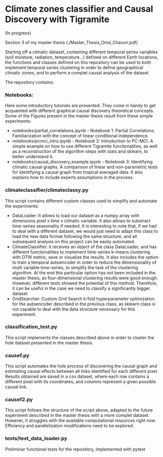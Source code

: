 # Climate zones classifier and Causal Discovery with Tigramite
(In progress)

Section 3 of my master thesis (./Master_Thesis_Oriol_Chacon.pdf)

Starting off a climatic dataset, containing different temporal series variables (soil moisture, radiation, temperature...) defined on different Earth locations, the functions and classes defined on this repository can be used to both implement temporal series clustering in order to define geographical climatic zones, and to perform a complet causal analysis of the dataset.

The repository contains:

### Notebooks:
Here some introductory tutorials are presented. They come in handy to get acquainted with different graphical causal discovery theoretical concepts. Some of the Figures present in the master thesis  result from these simple experiments:

* notebooks/partial_correlations.ipynb  -  Notebook 1: Partial Correlations. Familiarization with the concept of linear conditional independence. 
* notebooks/pcmci_intro.ipynb    -   Notebook 2: Introduction to PC-MCI. A simple example on how to use different Tigramite functionalities, as well as a reconstruction of the algorithm steps with stats and sklearn, to better understand it.
* notebooks/causal_discovery_example.ipynb    -   Notebook 3: Identifying climatic causal graphs. A comparison of linear and non-parametric tests for identifying a causal graph from tropical averaged data. It also explains how to include experts assumptions in the process.


### climateclassifier/climateclassy.py
This script contains different custom classes used to simplify and automate the experiments:
* DataLoader: It allows to load our dataset as a numpy array with dimensions pixel x time x climatic variable. It also allows to substract time-series seasonality if needed. It is interesting to note that, if we had to deal with a different dataset, we would just need to adapt this class to load the new data format following the same structure, and all subsequent analysis on this project can be easily automated.
* ClimateClassifier: it receives an object of the class DataLoader, and has different functionalities to implement time-series k-means clustering with DTW metric, save or visualize the results. It also includes the option to train a temporal autoencoder in order to reduce the dimensionality of multi variable time-series, to simplify the task of the clustering algorithm. At the end this particular option has not been included in the master thesis, as four-dimensional clustering results were good enough. However, different tests showed the potential of this method. Therefore, it can be useful in the case we need to classify a significantly bigger dataset.
* GridSearcher: Custom Grid Search k-fold hyperparameter optimization for the autoencoder described in the previous class, as sklearn class is not capable to deal with the data structure necessary for this experiment.

### classification_test.py
This script implements the classes described above in order to cluster the hole dataset presented in the master thesis.

### causef.py
This script automates the hole process of discovering the causal graph and estimating causal effects between all links identified for each different pixel. Results obtained are saved in a csv dataset, where each row contains a different pixel with its coordinates, and columns represent a given possible causal link.

### causef2.py
This script follows the structure of the script above, adapted to the future experiment described in the master thesis with a more complet dataset. However, it struggles with the available computational resources right now.
Efficiency and parallelization modifications need to be explored.

### tests/test_data_loader.py
Preliminar functional tests for the repository, implemented with pytest
